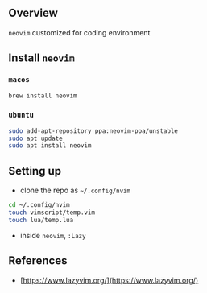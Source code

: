 ## Overview

`neovim` customized for coding environment

## Install `neovim`
### `macos`
```bash
brew install neovim
```

### `ubuntu`
```bash
sudo add-apt-repository ppa:neovim-ppa/unstable
sudo apt update
sudo apt install neovim
```

## Setting up
- clone the repo as `~/.config/nvim`

```bash
cd ~/.config/nvim
touch vimscript/temp.vim
touch lua/temp.lua
```

- inside `neovim`, `:Lazy`

## References
- [https://www.lazyvim.org/](https://www.lazyvim.org/)

